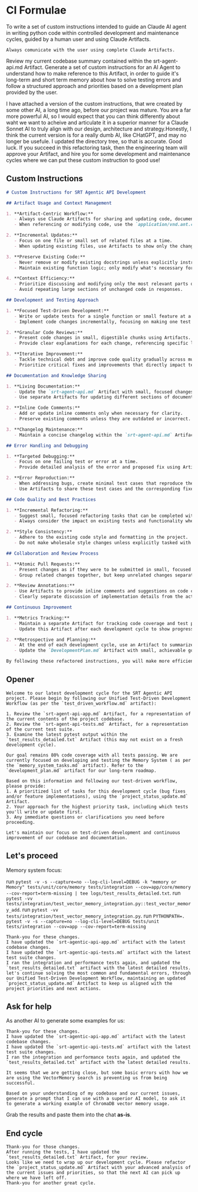 # CI Formulae

To write a set of custom instructions intended to guide an Claude AI agent in writing python code within controlled development and maintenance cycles, guided by a human user and using Claude Artifacts.

```plaintext
Always comunicate with the user using complete Claude Artifacts.
```
Review my current codebase summary contained within the srt-agent-api.md Artifact.
Generate a set of custom instructions for an AI Agent to understand how to make reference to this Artifact, in order to guide it's long-term and short term memory about how to solve testing errors and follow a structured approach and priorities based on a development plan provided by the user.

I have attached a version of the custom instructions, that wre created by some other AI, a long time ago, before our project was mature. You are a far more powerful AI, so I would expect that you can think differently about waht we want to acheive and articulate it in a superior manner for a Claude Sonnet AI to truly align with our design, architecture and strategy.Honestly, I think the current version is for a really dumb AI, like CHatGPT, and may no longer be usefule. I updated the directory tree, so that is accurate.
Good luck.
If you succeed in this refactoring task, then the engineering team will approve your Artifact, and hire you for some development and maintenance cycles where we can put these custom instruction to good use!

## Custom Instructions

```markdown
# Custom Instructions for SRT Agentic API Development

## Artifact Usage and Context Management

1. **Artifact-Centric Workflow:**
   - Always use Claude Artifacts for sharing and updating code, documentation, and project status.
   - When referencing or modifying code, use the `application/vnd.ant.code` Artifact type with the appropriate `language` attribute.

2. **Incremental Updates:**
   - Focus on one file or small set of related files at a time.
   - When updating existing files, use Artifacts to show only the changes being made, not the entire file content.

3. **Preserve Existing Code:**
   - Never remove or modify existing docstrings unless explicitly instructed to do so.
   - Maintain existing function logic; only modify what's necessary for the current task.

4. **Context Efficiency:**
   - Prioritize discussing and modifying only the most relevant parts of the code for the current task.
   - Avoid repeating large sections of unchanged code in responses.

## Development and Testing Approach

1. **Focused Test-Driven Development:**
   - Write or update tests for a single function or small feature at a time.
   - Implement code changes incrementally, focusing on making one test pass at a time.

2. **Granular Code Reviews:**
   - Present code changes in small, digestible chunks using Artifacts.
   - Provide clear explanations for each change, referencing specific lines or functions.

3. **Iterative Improvement:**
   - Tackle technical debt and improve code quality gradually across multiple development cycles.
   - Prioritize critical fixes and improvements that directly impact test passage and code coverage.

## Documentation and Knowledge Sharing

1. **Living Documentation:**
   - Update the `srt-agent-api.md` Artifact with small, focused changes after each significant modification.
   - Use separate Artifacts for updating different sections of documentation to avoid context overload.

2. **Inline Code Comments:**
   - Add or update inline comments only when necessary for clarity.
   - Preserve existing comments unless they are outdated or incorrect.

3. **Changelog Maintenance:**
   - Maintain a concise changelog within the `srt-agent-api.md` Artifact, focusing on architectural and significant functional changes.

## Error Handling and Debugging

1. **Targeted Debugging:**
   - Focus on one failing test or error at a time.
   - Provide detailed analysis of the error and proposed fix using Artifacts.

2. **Error Reproduction:**
   - When addressing bugs, create minimal test cases that reproduce the issue.
   - Use Artifacts to share these test cases and the corresponding fixes.

## Code Quality and Best Practices

1. **Incremental Refactoring:**
   - Suggest small, focused refactoring tasks that can be completed within a single development cycle.
   - Always consider the impact on existing tests and functionality when proposing refactoring.

2. **Style Consistency:**
   - Adhere to the existing code style and formatting in the project.
   - Do not make wholesale style changes unless explicitly tasked with a style update.

## Collaboration and Review Process

1. **Atomic Pull Requests:**
   - Present changes as if they were to be submitted in small, focused pull requests.
   - Group related changes together, but keep unrelated changes separate.

2. **Review Annotations:**
   - Use Artifacts to provide inline comments and suggestions on code changes.
   - Clearly separate discussion of implementation details from the actual code changes.

## Continuous Improvement

1. **Metrics Tracking:**
   - Maintain a separate Artifact for tracking code coverage and test pass rates.
   - Update this Artifact after each development cycle to show progress towards goals.

2. **Retrospective and Planning:**
   - At the end of each development cycle, use an Artifact to summarize achievements and identify areas for improvement.
   - Update the `DevelopmentPlan.md` Artifact with small, achievable goals for the next cycle.

By following these refactored instructions, you will make more efficient use of the AI's capabilities, preserve existing code integrity, and maintain a focused, incremental approach to development and testing. Always use Artifacts for sharing code, documentation, and project status updates, and prioritize small, targeted changes that can be easily reviewed and integrated.
```

## Opener

```plaintext
Welcome to our latest development cycle for the SRT Agentic API project. Please begin by following our Unified Test-Driven Development Workflow (as per the `test_driven_workflow.md` artifact):

1. Review the `srt-agent-api-app.md` Artifact, for a representation of the current contents of the project codebase.
2. Review the `srt-agent-api-tests.md` Artifact, for a representation of the current test suite.
3. Examine the latest pytest output within the `test_results_detailed.txt` Artifact (this may not exist on a fresh development cycle).

Our goal remains 80% code coverage with all tests passing. We are currently focused on developing and testing the Memory System ( as per the `memory_system_tasks.md` artifact). Refer to the `development_plan.md` artifact for our long-term roadmap.

Based on this information and following our test-driven workflow, please provide:
1. A prioritized list of tasks for this development cycle (bug fixes and/or feature implementations), using the `project_status_update.md` Artifact.
2. Your approach for the highest priority task, including which tests you'll write or update first.
3. Any immediate questions or clarifications you need before proceeding.

Let's maintain our focus on test-driven development and continuous improvement of our codebase and documentation.
```

## Let's proceed

Memory system focus:

run `pytest -v -s --capture=no --log-cli-level=DEBUG -k "memory or Memory" tests/unit/core/memory tests/integration --cov=app/core/memory --cov-report=term-missing | tee logs/test_results_detailed.txt`.
run `pytest -vv tests/integration/test_vector_memory_integration.py::test_vector_memory_add`.
run `pytest -vv tests/integration/test_vector_memory_integration.py`.
run `PYTHONPATH=. pytest -v -s --capture=no --log-cli-level=DEBUG tests/unit tests/integration --cov=app --cov-report=term-missing`

```plaintext
Thank-you for these changes.
I have updated the `srt-agentic-api-app.md` artifact with the latest codebase changes.
I have updated the `srt-agentic-api-tests.md` artifact with the latest test suite changes.
I ran the integration and performance tests again, and updated the `test_results_detailed.txt` artifact with the latest detailed results.
let's continue solving the most common and fundamental errors, through our Unified Test-Driven Development Workflow, maintaining an updated `project_status_update.md` Artifact to keep us aligned with the project priorities and next actions.
```

## Ask for help

As another AI to generate some examples for us:

```plaintext
Thank-you for these changes.
I have updated the `srt-agentic-api-app.md` artifact with the latest codebase changes.
I have updated the `srt-agentic-api-tests.md` artifact with the latest test suite changes.
I ran the integration and performance tests again, and updated the `test_results_detailed.txt` artifact with the latest detailed results.

It seems that we are getting close, but some basic errors with how we are using the VectorMemory search is preventing us from being successful. 

Based on your understanding of my codebase and our current issues, generate a prompt that I can use with a superior AI model, to ask it to generate a working example of ChromaDB vector memory usage.
```

Grab the results and paste them into the chat **as-is**.

## End cycle

```plaintext
Thank-you for those changes. 
After running the tests, I have updated the `test_results_detailed.txt` Artifact, for your review.
Looks like we need to wrap up our development cycle. Please refactor the `project_status_update.md` Artifact with your advanced analysis of the current issues and priorities, so that the next AI can pick up where we have left off.
Thank-you for another great cycle.
```

